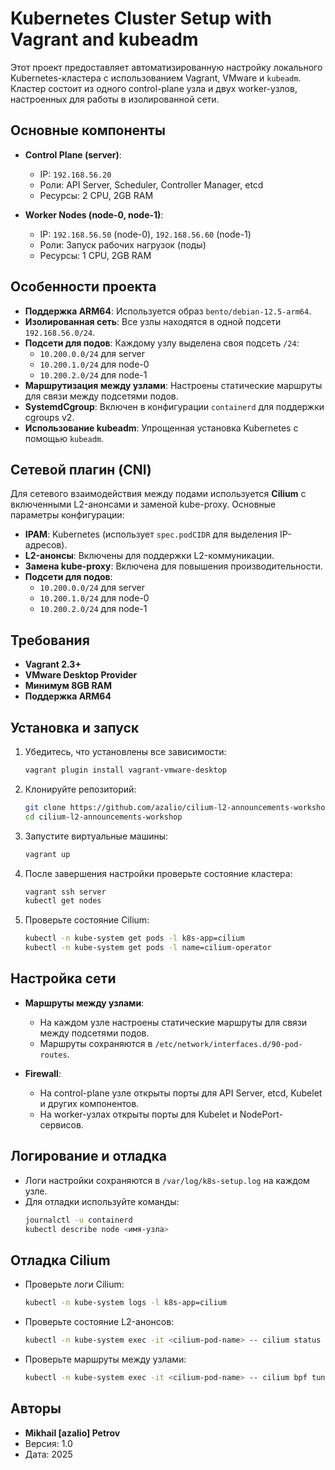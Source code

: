 # Kubernetes Cluster Setup with Vagrant and kubeadm

Этот проект предоставляет автоматизированную настройку локального Kubernetes-кластера с использованием Vagrant, VMware и `kubeadm`. Кластер состоит из одного control-plane узла и двух worker-узлов, настроенных для работы в изолированной сети.

## Основные компоненты

- **Control Plane (server)**:
  - IP: `192.168.56.20`
  - Роли: API Server, Scheduler, Controller Manager, etcd
  - Ресурсы: 2 CPU, 2GB RAM

- **Worker Nodes (node-0, node-1)**:
  - IP: `192.168.56.50` (node-0), `192.168.56.60` (node-1)
  - Роли: Запуск рабочих нагрузок (поды)
  - Ресурсы: 1 CPU, 2GB RAM

## Особенности проекта

- **Поддержка ARM64**: Используется образ `bento/debian-12.5-arm64`.
- **Изолированная сеть**: Все узлы находятся в одной подсети `192.168.56.0/24`.
- **Подсети для подов**: Каждому узлу выделена своя подсеть `/24`:
  - `10.200.0.0/24` для server
  - `10.200.1.0/24` для node-0
  - `10.200.2.0/24` для node-1
- **Маршрутизация между узлами**: Настроены статические маршруты для связи между подсетями подов.
- **SystemdCgroup**: Включен в конфигурации `containerd` для поддержки cgroups v2.
- **Использование kubeadm**: Упрощенная установка Kubernetes с помощью `kubeadm`.

## Сетевой плагин (CNI)

Для сетевого взаимодействия между подами используется **Cilium** с включенными L2-анонсами и заменой kube-proxy. Основные параметры конфигурации:

- **IPAM**: Kubernetes (использует `spec.podCIDR` для выделения IP-адресов).
- **L2-анонсы**: Включены для поддержки L2-коммуникации.
- **Замена kube-proxy**: Включена для повышения производительности.
- **Подсети для подов**:
  - `10.200.0.0/24` для server
  - `10.200.1.0/24` для node-0
  - `10.200.2.0/24` для node-1

## Требования

- **Vagrant 2.3+**
- **VMware Desktop Provider**
- **Минимум 8GB RAM**
- **Поддержка ARM64**

## Установка и запуск

1. Убедитесь, что установлены все зависимости:
   ```bash
   vagrant plugin install vagrant-vmware-desktop
   ```

2. Клонируйте репозиторий:
   ```bash
   git clone https://github.com/azalio/cilium-l2-announcements-workshop.git
   cd cilium-l2-announcements-workshop
   ```

3. Запустите виртуальные машины:
   ```bash
   vagrant up
   ```

4. После завершения настройки проверьте состояние кластера:
   ```bash
   vagrant ssh server
   kubectl get nodes
   ```

5. Проверьте состояние Cilium:
   ```bash
   kubectl -n kube-system get pods -l k8s-app=cilium
   kubectl -n kube-system get pods -l name=cilium-operator
   ```

## Настройка сети

- **Маршруты между узлами**:
  - На каждом узле настроены статические маршруты для связи между подсетями подов.
  - Маршруты сохраняются в `/etc/network/interfaces.d/90-pod-routes`.

- **Firewall**:
  - На control-plane узле открыты порты для API Server, etcd, Kubelet и других компонентов.
  - На worker-узлах открыты порты для Kubelet и NodePort-сервисов.

## Логирование и отладка

- Логи настройки сохраняются в `/var/log/k8s-setup.log` на каждом узле.
- Для отладки используйте команды:
  ```bash
  journalctl -u containerd
  kubectl describe node <имя-узла>
  ```

## Отладка Cilium

- Проверьте логи Cilium:
  ```bash
  kubectl -n kube-system logs -l k8s-app=cilium
  ```

- Проверьте состояние L2-анонсов:
  ```bash
  kubectl -n kube-system exec -it <cilium-pod-name> -- cilium status
  ```

- Проверьте маршруты между узлами:
  ```bash
  kubectl -n kube-system exec -it <cilium-pod-name> -- cilium bpf tunnel list
  ```

## Авторы

- **Mikhail [azalio] Petrov**
- Версия: 1.0
- Дата: 2025
